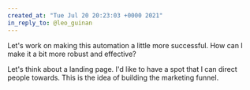 ```yaml
---
created_at: "Tue Jul 20 20:23:03 +0000 2021"
in_reply_to: @leo_guinan
---
```


Let's work on making this automation a little more successful. How can I make it a bit more robust and effective?

Let's think about a landing page. I'd like to have a spot that I can direct people towards. This is the idea of building the marketing funnel.